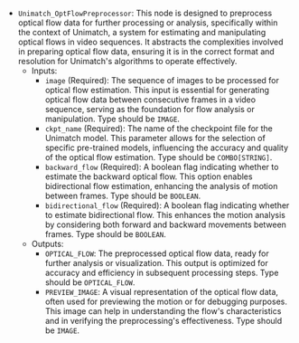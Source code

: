 - `Unimatch_OptFlowPreprocessor`: This node is designed to preprocess optical flow data for further processing or analysis, specifically within the context of Unimatch, a system for estimating and manipulating optical flows in video sequences. It abstracts the complexities involved in preparing optical flow data, ensuring it is in the correct format and resolution for Unimatch's algorithms to operate effectively.
    - Inputs:
        - `image` (Required): The sequence of images to be processed for optical flow estimation. This input is essential for generating optical flow data between consecutive frames in a video sequence, serving as the foundation for flow analysis or manipulation. Type should be `IMAGE`.
        - `ckpt_name` (Required): The name of the checkpoint file for the Unimatch model. This parameter allows for the selection of specific pre-trained models, influencing the accuracy and quality of the optical flow estimation. Type should be `COMBO[STRING]`.
        - `backward_flow` (Required): A boolean flag indicating whether to estimate the backward optical flow. This option enables bidirectional flow estimation, enhancing the analysis of motion between frames. Type should be `BOOLEAN`.
        - `bidirectional_flow` (Required): A boolean flag indicating whether to estimate bidirectional flow. This enhances the motion analysis by considering both forward and backward movements between frames. Type should be `BOOLEAN`.
    - Outputs:
        - `OPTICAL_FLOW`: The preprocessed optical flow data, ready for further analysis or visualization. This output is optimized for accuracy and efficiency in subsequent processing steps. Type should be `OPTICAL_FLOW`.
        - `PREVIEW_IMAGE`: A visual representation of the optical flow data, often used for previewing the motion or for debugging purposes. This image can help in understanding the flow's characteristics and in verifying the preprocessing's effectiveness. Type should be `IMAGE`.
